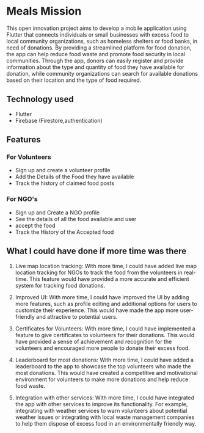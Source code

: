 
# Meals Mission

This open innovation
project aims to develop a mobile application using Flutter that connects individuals or small businesses with excess food to local community organizations, such as homeless shelters or food banks, in need of donations. By providing a streamlined platform for food donation, the app can help reduce food
waste and promote food security in local communities. Through the app, donors can easily register and provide information about the type and quantity of food they have available for donation, while community organizations can search for available donations based on their location and the type of food required.


## Technology used
- Flutter
- Firebase (Firestore,authentication)

## Features
### For Volunteers
- Sign up and create a volunteer profile
- Add the Details of the Food they have available
- Track the history of claimed food posts 

### For NGO's 
- Sign up and Create a NGO profile
- See the details of all the food available and user
- accept the food
- Track the History of the Accepted food

## What I could have done if more time was there
1. Live map location tracking: With more time, I could have added live map location tracking for NGOs to track the food from the volunteers in real-time. This feature would have provided a more accurate and efficient system for tracking food donations.

2. Improved UI: With more time, I could have improved the UI by adding more features, such as profile editing and additional options for users to customize their experience. This would have made the app more user-friendly and attractive to potential users.

3. Certificates for Volunteers: With more time, I could have implemented a feature to give certificates to volunteers for their donations. This would have provided a sense of achievement and recognition for the volunteers and encouraged more people to donate their excess food.

4. Leaderboard for most donations: With more time, I could have added a leaderboard to the app to showcase the top volunteers who made the most donations. This would have created a competitive and motivational environment for volunteers to make more donations and help reduce food waste.

5. Integration with other services: With more time, I could have integrated the app with other services to improve its functionality. For example, integrating with weather services to warn volunteers about potential weather issues or integrating with local waste management companies to help them dispose of excess food in an environmentally friendly way.


